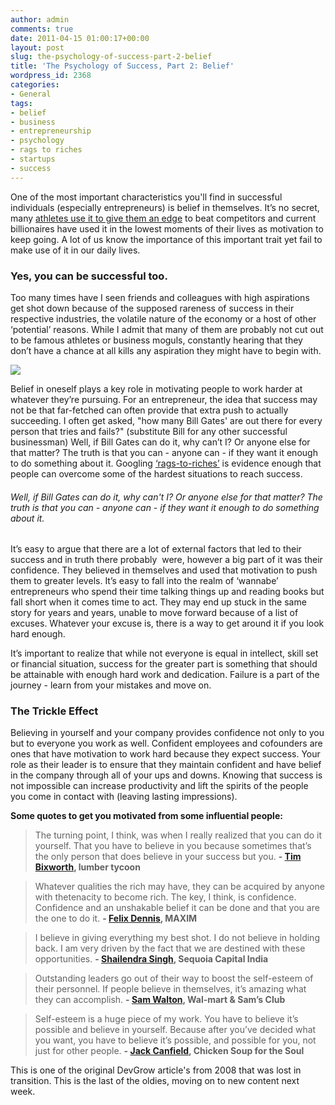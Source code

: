 ```yaml
---
author: admin
comments: true
date: 2011-04-15 01:00:17+00:00
layout: post
slug: the-psychology-of-success-part-2-belief
title: 'The Psychology of Success, Part 2: Belief'
wordpress_id: 2368
categories:
- General
tags:
- belief
- business
- entrepreneurship
- psychology
- rags to riches
- startups
- success
---
```


One of the most important characteristics you'll find in successful individuals (especially entrepreneurs) is belief in themselves. It’s no secret, many [athletes use it to give them an edge](http://swimming.about.com/od/swimmingmindtrainingtips/qt/believe_success.htm) to beat competitors and current billionaires have used it in the lowest moments of their lives as motivation to keep going. A lot of us know the importance of this important trait yet fail to make use of it in our daily lives.
<!-- more -->


### Yes, you can be successful too.



Too many times have I seen friends and colleagues with high aspirations get shot down because of the supposed rareness of success in their respective industries, the volatile nature of the economy or a host of other ‘potential’ reasons. While I admit that many of them are probably not cut out to be famous athletes or business moguls, constantly hearing that they don’t have a chance at all kills any aspiration they might have to begin with.

![](http://www.e-cookbooks.net/mousepad/belief.jpg)

Belief in oneself plays a key role in motivating people to work harder at whatever they’re pursuing. For an entrepreneur, the idea that success may not be that far-fetched can often provide that extra push to actually succeeding. I often get asked, "how many Bill Gates' are out there for every person that tries and fails?" (substitute Bill for any other successful businessman) Well, if Bill Gates can do it, why can’t I? Or anyone else for that matter? The truth is that you can - anyone can - if they want it enough to do something about it. Googling [‘rags-to-riches’](http://www.google.com/search?hl=en&q=rags+to+riches&btnG=Google+Search&aq=f&oq=) is evidence enough that people can overcome some of the hardest situations to reach success.



###### Well, if Bill Gates can do it, why can't I? Or anyone else for that matter? The truth is that you can - anyone can - if they want it enough to do something about it.



It’s easy to argue that there are a lot of external factors that led to their success and in truth there probably  were, however a big part of it was their confidence. They believed in themselves and used that motivation to push them to greater levels. It’s easy to fall into the realm of ‘wannabe’ entrepreneurs who spend their time talking things up and reading books but fall short when it comes time to act. They may end up stuck in the same story for years and years, unable to move forward because of a list of excuses. Whatever your excuse is, there is a way to get around it if you look hard enough.

It’s important to realize that while not everyone is equal in intellect, skill set or financial situation, success for the greater part is something that should be attainable with enough hard work and dedication. Failure is a part of the journey - learn from your mistakes and move on.



### The Trickle Effect



Believing in yourself and your company provides confidence not only to you but to everyone you work as well. Confident employees and cofounders are ones that have motivation to work hard because they expect success. Your role as their leader is to ensure that they maintain confident and have belief in the company through all of your ups and downs. Knowing that success is not impossible can increase productivity and lift the spirits of the people you come in contact with (leaving lasting impressions).

**Some quotes to get you motivated from some influential people:**



> The turning point, I think, was when I really realized that you can do it yourself. That you have to believe in you because sometimes that’s the only person that does believe in your success but you.
**- [Tim Bixworth](http://www.forbes.com/2006/09/20/ent-manage_biz_06rich400_self_made_entrepreneurs_tim_blixseth.html), lumber tycoon**





> Whatever qualities the rich may have, they can be acquired by anyone with thetenacity to become rich. The key, I think, is confidence. Confidence and an unshakable belief it can be done and that you are the one to do it.
**- [Felix Dennis](http://en.wikipedia.org/wiki/Felix_Dennis), MAXIM**[](http://en.wikipedia.org/wiki/Felix_Dennis)





> I believe in giving everything my best shot. I do not believe in holding back. I am very driven by the fact that we are destined with these opportunities.
**- [Shailendra Singh](http://www.sequoiacapitaloperations.sg/people/shailendra-singh/), Sequoia Capital India**[](http://www.sequoiacapitaloperations.sg/people/shailendra-singh/)





> Outstanding leaders go out of their way to boost the self-esteem of their personnel. If people believe in themselves, it’s amazing what they can accomplish.
**- [Sam Walton](http://en.wikipedia.org/wiki/Sam_Walton), Wal-mart & Sam’s Club**





> Self-esteem is a huge piece of my work. You have to believe it’s possible and believe in yourself. Because after you’ve decided what you want, you have to believe it’s possible, and possible for you, not just for other people.
**- [Jack Canfield](http://en.wikipedia.org/wiki/Jack_Canfield), Chicken Soup for the Soul**





This is one of the original DevGrow article's from 2008 that was lost in transition.  This is the last of the oldies, moving on to new content next week.

